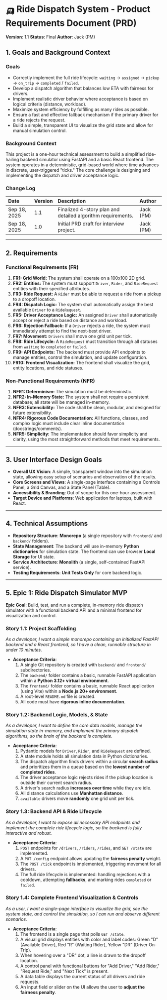 # 🛺 Ride Dispatch System - Product Requirements Document (PRD)

**Version**: 1.1
**Status**: Final
**Author**: Jack (PM)

## 1. Goals and Background Context

### Goals
- Correctly implement the full ride lifecycle: `waiting` → `assigned` → `pickup` → `on_trip` → `completed` / `failed`.
- Develop a dispatch algorithm that balances low ETA with fairness for drivers.
- Implement realistic driver behavior where acceptance is based on logical criteria (distance, workload).
- Maximize system efficiency by fulfilling as many rides as possible.
- Ensure a fast and effective fallback mechanism if the primary driver for a ride rejects the request.
- Build a simple, transparent UI to visualize the grid state and allow for manual simulation control.

### Background Context
This project is a one-hour technical assessment to build a simplified ride-hailing backend simulator using FastAPI and a basic React frontend. The system operates in a deterministic, grid-based world where time advances in discrete, user-triggered "ticks." The core challenge is designing and implementing the dispatch and driver acceptance logic.

### Change Log
| Date | Version | Description | Author |
| :--- | :--- | :--- | :--- |
| Sep 18, 2025 | 1.1 | Finalized 4-story plan and detailed algorithm requirements. | Jack (PM) |
| Sep 18, 2025 | 1.0 | Initial PRD draft for interview project. | Jack (PM) |

---

## 2. Requirements

### Functional Requirements (FR)
1.  **FR1: Grid World:** The system shall operate on a 100x100 2D grid.
2.  **FR2: Entities:** The system must support `Driver`, `Rider`, and `RideRequest` entities with their specified attributes.
3.  **FR3: Ride Request:** A `Rider` must be able to request a ride from a pickup to a dropoff location.
4.  **FR4: Dispatch Logic:** The system shall automatically assign the best available `Driver` to a `RideRequest`.
5.  **FR5: Driver Acceptance Logic:** An assigned `Driver` shall automatically accept or reject a ride based on distance and workload.
6.  **FR6: Rejection Fallback:** If a `Driver` rejects a ride, the system must immediately attempt to find the next-best driver.
7.  **FR7: Movement:** `Drivers` shall move one grid unit per tick.
8.  **FR8: Ride Lifecycle:** A `RideRequest` must transition through all statuses from `waiting` to `completed` or `failed`.
9.  **FR9: API Endpoints:** The backend must provide API endpoints to manage entities, control the simulation, and update configuration.
10. **FR10: Frontend Visualization:** The frontend shall visualize the grid, entity locations, and ride statuses.

### Non-Functional Requirements (NFR)
1.  **NFR1: Determinism:** The simulation must be deterministic.
2.  **NFR2: In-Memory State:** The system shall not require a persistent database; all state will be managed in-memory.
3.  **NFR3: Extensibility:** The code shall be clean, modular, and designed for future extensibility.
4.  **NFR4: Rigorous Code Documentation:** All functions, classes, and complex logic must include clear inline documentation (docstrings/comments).
5.  **NFR5: Simplicity:** The implementation should favor simplicity and clarity, using the most straightforward methods that meet requirements.

---

## 3. User Interface Design Goals
-   **Overall UX Vision**: A simple, transparent window into the simulation state, allowing easy setup of scenarios and observation of the results.
-   **Core Screens and Views**: A single-page interface containing a Controls Panel, a Grid Canvas, and a State Panel (Table).
-   **Accessibility & Branding**: Out of scope for this one-hour assessment.
-   **Target Device and Platforms**: Web application for laptops, built with React.

---

## 4. Technical Assumptions
-   **Repository Structure**: **Monorepo** (a single repository with `frontend/` and `backend/` folders).
-   **State Management**: The backend will use in-memory **Python dictionaries** for simulation state. The frontend can use browser **Local Storage** for UI state.
-   **Service Architecture**: **Monolith** (a single, self-contained FastAPI service).
-   **Testing Requirements**: **Unit Tests Only** for core backend logic.

---

## 5. Epic 1: Ride Dispatch Simulator MVP
**Epic Goal**: Build, test, and run a complete, in-memory ride dispatch simulator with a functional backend API and a minimal frontend for visualization and control.

### Story 1.1: Project Scaffolding
*As a developer, I want a simple monorepo containing an initialized FastAPI backend and a React frontend, so I have a clean, runnable structure in under 10 minutes.*
* **Acceptance Criteria**:
    1.  A single Git repository is created with `backend/` and `frontend/` subdirectories.
    2.  The `backend/` folder contains a basic, runnable FastAPI application within a **Python 3.12+ virtual environment**.
    3.  The `frontend/` folder contains a basic, runnable React application (using Vite) within a **Node.js 20+ environment**.
    4.  A root-level `README.md` file is created.
    5.  All code must have **rigorous inline documentation**.

### Story 1.2: Backend Logic, Models, & State
*As a developer, I want to define the core data models, manage the simulation state in-memory, and implement the primary dispatch algorithms, so the brain of the backend is complete.*
* **Acceptance Criteria**:
    1.  Pydantic models for `Driver`, `Rider`, and `RideRequest` are defined.
    2.  A state module holds all simulation data in Python dictionaries.
    3.  The dispatch algorithm finds drivers within a circular **search radius** and prioritizes them in a queue based on the **lowest number of completed rides**.
    4.  The driver acceptance logic rejects rides if the pickup location is outside their current search radius.
    5.  A driver's search radius **increases over time** while they are idle.
    6.  All distance calculations use **Manhattan distance**.
    7.  `available` drivers move **randomly** one grid unit per tick.

### Story 1.3: Backend API & Ride Lifecycle
*As a developer, I want to expose all necessary API endpoints and implement the complete ride lifecycle logic, so the backend is fully interactive and robust.*
* **Acceptance Criteria**:
    1.  `POST` endpoints for `/drivers`, `/riders`, `/rides`, and `GET /state` are implemented.
    2.  A `PUT /config` endpoint allows updating the **fairness penalty** weight.
    3.  The `POST /tick` endpoint is implemented, triggering movement for all drivers.
    4.  The full ride lifecycle is implemented: handling rejections with a cooldown, attempting **fallbacks**, and marking rides `completed` or `failed`.

### Story 1.4: Complete Frontend Visualization & Controls
*As a user, I want a single-page interface to visualize the grid, see the system state, and control the simulation, so I can run and observe different scenarios.*
* **Acceptance Criteria**:
    1.  The frontend is a single page that polls `GET /state`.
    2.  A visual grid displays entities with color and label codes: Green "D" (Available Driver), Red "R" (Waiting Rider), Yellow "DR" (Driver On-Trip).
    3.  When hovering over a "DR" dot, a line is drawn to the dropoff location.
    4.  A control panel with functional buttons for "Add Driver," "Add Rider," "Request Ride," and "Next Tick" is present.
    5.  A data table displays the current status of all drivers and ride requests.
    6.  An input field or slider on the UI allows the user to **adjust the fairness penalty**.